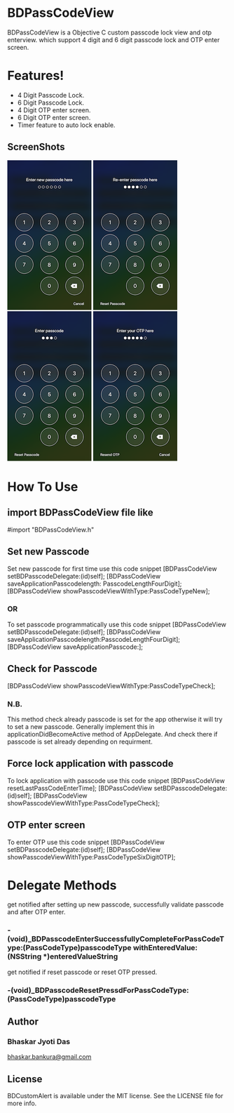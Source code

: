 # BDPassCodeView

BDPassCodeView is a Objective C custom passcode lock view and otp enterview. which support 4 digit and 6 digit passcode lock and OTP enter screen.

# Features!
- 4 Digit Passcode Lock.
- 6 Digit Passcode Lock.
- 4 Digit OTP enter screen.
- 6 Digit OTP enter screen.
- Timer feature to auto lock enable.

## ScreenShots

![](https://raw.githubusercontent.com/BhaskarJyotiDas/BDPassCodeView/master/ScreenShots/1.png?raw=true)
![](https://raw.githubusercontent.com/BhaskarJyotiDas/BDPassCodeView/master/ScreenShots/2.png?raw=true)
![](https://raw.githubusercontent.com/BhaskarJyotiDas/BDPassCodeView/master/ScreenShots/3.png?raw=true)
![](https://raw.githubusercontent.com/BhaskarJyotiDas/BDPassCodeView/master/ScreenShots/4.png?raw=true)

# How To Use
## import BDPassCodeView file like
#import "BDPassCodeView.h"
## Set  new Passcode
Set new passcode for first time use this code snippet
[BDPassCodeView setBDPasscodeDelegate:(id)self];
[BDPassCodeView saveApplicationPasscodelength: PasscodeLengthFourDigit];
[BDPassCodeView showPasscodeViewWithType:PassCodeTypeNew];

### OR
To set passcode programmatically use this code snippet
[BDPassCodeView setBDPasscodeDelegate:(id)self];
[BDPassCodeView saveApplicationPasscodelength:PasscodeLengthFourDigit];
[BDPassCodeView saveApplicationPasscode:<Your passcode string>];

## Check for Passcode
[BDPassCodeView showPasscodeViewWithType:PassCodeTypeCheck];
### N.B.
This method check already passcode is set for the app otherwise it will try to set a new passcode. Generally implement this in applicationDidBecomeActive method of AppDelegate. And check there if passcode is set already depending on requirment.

## Force lock application with passcode
To lock application with passcode use this code snippet
[BDPassCodeView resetLastPassCodeEnterTime];
[BDPassCodeView setBDPasscodeDelegate:(id)self];
[BDPassCodeView showPasscodeViewWithType:PassCodeTypeCheck];

## OTP enter screen
To enter OTP use this code snippet
[BDPassCodeView setBDPasscodeDelegate:(id)self];
[BDPassCodeView showPasscodeViewWithType:PassCodeTypeSixDigitOTP];

# Delegate Methods
get notified after setting up new passcode, successfully validate passcode and after OTP enter.
### - (void)_BDPasscodeEnterSuccessfullyCompleteForPassCodeType:(PassCodeType)passcodeType withEnteredValue:(NSString *)enteredValueString
get notified if reset passcode or reset OTP pressed.
### -(void)_BDPasscodeResetPressdForPassCodeType:(PassCodeType)passcodeType



## Author
### Bhaskar Jyoti Das

<bhaskar.bankura@gmail.com>

## License
BDCustomAlert is available under the MIT license. See the LICENSE file for more info.

